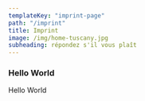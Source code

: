 ```yaml
---
templateKey: "imprint-page"
path: "/imprint"
title: Imprint
image: /img/home-tuscany.jpg
subheading: répondez s'il vous plaît
---
```


### Hello World

Hello World
